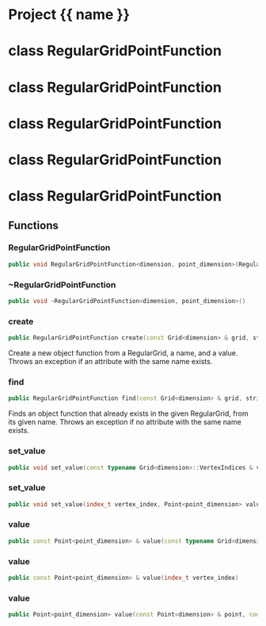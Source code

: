 <script setup>
import {useRoute} from 'vitepress'
const {path} = useRoute()
const tokens = path.split('/')
const words = tokens[2].split('-');
for (let i = 0; i < words.length; i++) {
    words[i] = words[i].charAt(0).toUpperCase() + words[i].slice(1);
    words[i] = words[i].replace('geode', 'Geode')
}
const name = words.join('-');
</script>
# Project {{ name }}

# class RegularGridPointFunction

# class RegularGridPointFunction

# class RegularGridPointFunction

# class RegularGridPointFunction

# class RegularGridPointFunction


## Functions

### RegularGridPointFunction

```cpp
public void RegularGridPointFunction<dimension, point_dimension>(RegularGridPointFunction<dimension, point_dimension> && other)
```


### ~RegularGridPointFunction

```cpp
public void ~RegularGridPointFunction<dimension, point_dimension>()
```


### create

```cpp
public RegularGridPointFunction create(const Grid<dimension> & grid, string_view function_name, Point<point_dimension> value)
```


 Create a new object function from a RegularGrid, a name, and a value. Throws an exception if an attribute with the same name exists.

### find

```cpp
public RegularGridPointFunction find(const Grid<dimension> & grid, string_view function_name)
```


 Finds an object function that already exists in the given RegularGrid, from its given name. Throws an exception if no attribute with the same name exists.

### set_value

```cpp
public void set_value(const typename Grid<dimension>::VertexIndices & vertex_index, Point<point_dimension> value)
```


### set_value

```cpp
public void set_value(index_t vertex_index, Point<point_dimension> value)
```


### value

```cpp
public const Point<point_dimension> & value(const typename Grid<dimension>::VertexIndices & vertex_index)
```


### value

```cpp
public const Point<point_dimension> & value(index_t vertex_index)
```


### value

```cpp
public Point<point_dimension> value(const Point<dimension> & point, const typename Grid<dimension>::CellIndices & grid_cell_indices)
```




